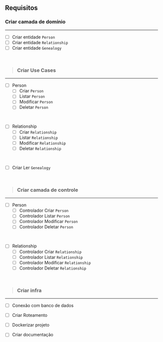 ## Requisitos
 ### Criar camada de domínio
 ---
- [ ] Criar entidade `Person`
- [ ] Criar entidade `Relationship`
- [ ] Criar entidade `Genealogy`

<br>
    
> ### Criar Use Cases
---
- [ ] Person
    - [ ] Criar `Person`
    - [ ] Listar `Person`
    - [ ] Modificar `Person`
    - [ ] Deletar `Person`

<br>

- [ ] Relationship
    - [ ] Criar `Relationship`
    - [ ] Listar `Relationship`
    - [ ] Modificar `Relationship`
    - [ ] Deletar `Relationship`

<br>

- [ ] Criar Ler `Genealogy`

<br>

> ### Criar camada de controle
---
- [ ] Person
    - [ ] Controlador Criar `Person`
    - [ ] Controlador Listar `Person`
    - [ ] Controlador Modificar `Person`
    - [ ] Controlador Deletar `Person`

<br>

- [ ] Relationship
    - [ ] Controlador Criar `Relationship`
    - [ ] Controlador Listar `Relationship`
    - [ ] Controlador Modificar `Relationship`
    - [ ] Controlador Deletar `Relationship`

<br>


> ### Criar infra
---
- [ ] Conexão com banco de dados
- [ ] Criar Roteamento
- [ ] Dockerizar projeto
- [ ] Criar documentação

